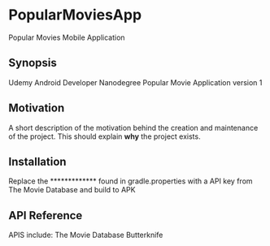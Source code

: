 # PopularMoviesApp
Popular Movies Mobile Application

## Synopsis

Udemy Android Developer Nanodegree Popular Movie Application version 1

## Motivation

A short description of the motivation behind the creation and maintenance of the project. This should explain **why** the project exists.

## Installation

Replace the ************* found in gradle.properties with a API key from The Movie Database and build to APK

## API Reference

APIS include:
The Movie Database
Butterknife
